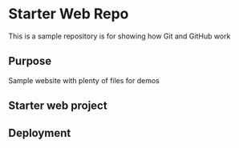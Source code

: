 # Starter Web Repo

This is a sample repository is for showing how Git and GitHub work

## Purpose

Sample website with plenty of files for demos

##  Starter web project

## Deployment

